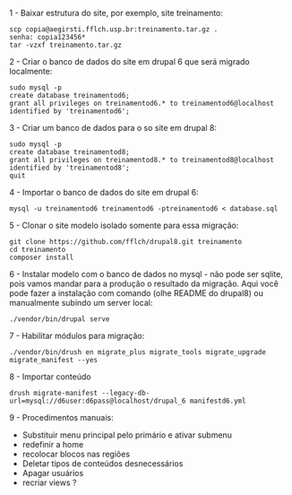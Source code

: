 1 - Baixar estrutura do site, por exemplo, site treinamento:

    scp copia@aegirsti.fflch.usp.br:treinamento.tar.gz .
    senha: copia123456*
    tar -vzxf treinamento.tar.gz

2 - Criar o banco de dados do site em drupal 6 que será migrado localmente:

    sudo mysql -p
    create database treinamentod6;
    grant all privileges on treinamentod6.* to treinamentod6@localhost identified by 'treinamentod6';

3 - Criar um banco de dados para o so site em drupal 8:

    sudo mysql -p
    create database treinamentod8;
    grant all privileges on treinamentod8.* to treinamentod8@localhost identified by 'treinamentod8';
    quit

4 - Importar o banco de dados do site em drupal 6:

    mysql -u treinamentod6 treinamentod6 -ptreinamentod6 < database.sql

5 - Clonar o site modelo isolado somente para essa migração:

    git clone https://github.com/fflch/drupal8.git treinamento
    cd treinamento
    composer install

6 - Instalar modelo com o banco de dados no mysql - não pode ser sqlite, pois vamos mandar para a produção o resultado da migração. Aqui você pode fazer a instalação com comando (olhe README do drupal8) ou manualmente subindo um server local:

    ./vendor/bin/drupal serve

7 - Habilitar módulos para migração:

    ./vendor/bin/drush en migrate_plus migrate_tools migrate_upgrade migrate_manifest --yes

8 - Importar conteúdo

    drush migrate-manifest --legacy-db-url=mysql://d6user:d6pass@localhost/drupal_6 manifestd6.yml

9 - Procedimentos manuais:

 - Substituir menu principal pelo primário e ativar submenu
 - redefinir a home
 - recolocar blocos nas regiões
 - Deletar tipos de conteúdos desnecessários
 - Apagar  usuários
 - recriar views ?


















